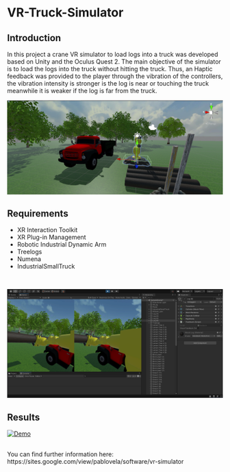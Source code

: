 # VR-Truck-Simulator

## Introduction
In this project a crane VR simulator to load logs into a truck was developed based on Unity and the Oculus Quest 2. The main objective of the simulator is to load the logs into the truck without hitting the truck. Thus, an Haptic feedback was provided to the player through the vibration of the controllers, the vibration intensity is stronger is the log is near or touching the truck meanwhile it is weaker if the log is far from the truck.

![This is an image](Photos/global.png)

## Requirements
- XR Interaction Toolkit
- XR Plug-in Management
- Robotic Industrial Dynamic Arm
- Treelogs
- Numena
- IndustrialSmallTruck
<br />

![This is an image](Photos/gameplay.png)

## Results
[![Demo](https://img.youtube.com/vi/s4jkbh0bWyQ/0.jpg)](https://www.youtube.com/watch?v=s4jkbh0bWyQ)

<br />
You can find further information here: https://sites.google.com/view/pablovela/software/vr-simulator
